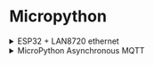 # Micropython

<details><summary>ESP32 + LAN8720 ethernet</summary>

[github](https://github.com/emard/esp32lan8720)

```python
import network
from machine import Pin
lan = network.LAN(mdc=Pin(16), mdio=Pin(17), power=None, id=None, phy_addr=1, phy_type=network.PHY_LAN8720)
lan.active(True)
lan.config(dhcp_hostname="module1")
# by default (no parameters), ifconfig() will request IP from DHCP
lan.ifconfig()
# set fixed IP (address, netmask, gateway, dns)
# lan.ifconfig(('192.168.0.190', '255.255.255.0', '192.168.0.1', '192.168.0.1'))
```


</details>


<details><summary>MicroPython Asynchronous MQTT</summary>

[github](https://github.com/peterhinch/micropython-mqtt/tree/master/mqtt_as)

```python
from mqtt_as import MQTTClient
from config import config
import uasyncio as asyncio

SERVER = '192.168.0.10'  # Change to suit e.g. 'iot.eclipse.org'


def callback(topic, msg, retained):
    print((topic, msg, retained))


async def conn_han(client):
    await client.subscribe('foo_topic', 1)


async def main(client):
    await client.connect()
    n = 0
    while True:
        await asyncio.sleep(5)
        print('publish', n)
        # If WiFi is down the following will pause for the duration.
        await client.publish('result', '{}'.format(n), qos=1)
        n += 1


config['subs_cb'] = callback
config['connect_coro'] = conn_han
config['server'] = SERVER

MQTTClient.DEBUG = True  # Optional: print diagnostic messages
client = MQTTClient(config)
try:
    asyncio.run(main(client))
finally:
    client.close()  # Prevent LmacRxBlk:1 errors
```

</details>